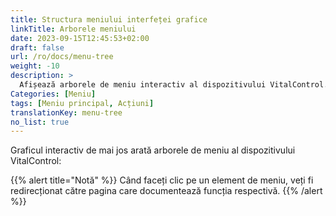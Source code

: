 ```yaml
---
title: Structura meniului interfeței grafice
linkTitle: Arborele meniului
date: 2023-09-15T12:45:53+02:00
draft: false
url: /ro/docs/menu-tree
weight: -10
description: >
  Afișează arborele de meniu interactiv al dispozitivului VitalControl.
Categories: [Meniu]
tags: [Meniu principal, Acțiuni]
translationKey: menu-tree
no_list: true
---
```


Graficul interactiv de mai jos arată arborele de meniu al dispozitivului VitalControl:

{{% alert title="Notă" %}}
Când faceți clic pe un element de meniu, veți fi redirecționat către pagina care documentează funcția respectivă.
{{% /alert %}}

<object data="menu-tree.svg" type="image/svg+xml" width="1100" >
</object>
